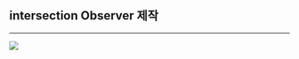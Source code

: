 ## intersection Observer 제작
---

![](https://images.velog.io/images/abcd8637/post/9f653236-5226-47a4-b351-ed76b3e4ffec/Sep-10-2021%2019-51-13.gif)